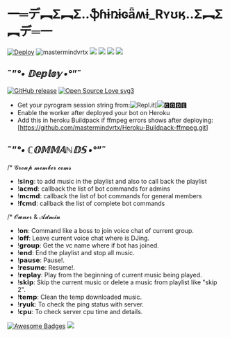 #   一═デ︻Σ︻Σ..**ֆɦɨռɨɢǟʍɨ_Rʏʊӄ**..Σ︻Σ︻デ═一 
[![Deploy](https://www.herokucdn.com/deploy/button.svg)](https://heroku.com/deploy?template=https://github.com/mastermindvrtx/Telegram-Music-Bot-SHINIGAMI_RYUK.git/tree/Vrtx)
<img align="centre" src="https://img.shields.io/badge/Made%20for-VSCode-1f425f.svg" alt="mastermindvrtx"/>
<img align="centre" src="http://ForTheBadge.com/images/badges/made-with-python.svg" />
<img align="centre" src="https://img.shields.io/badge/Arch_Linux-1793D1?style=for-the-badge&logo=arch-linux&logoColor=white"/> 
<img aligh="centre" src="https://img.shields.io/badge/Maintained%3F-yes-green.svg"/>
<img src="https://telegra.ph/file/2e419eca28153982c5e54.jpg" align="centre"/>

## ˜”*°• 𝔻𝕖𝕡𝕝𝕠𝕪 •°*”˜
[![GitHub release](https://img.shields.io/github/release/Naereen/StrapDown.js.svg)](https://github.com/mastermindvrtx/Telegram-Music-Bot-SHINIGAMI_RYUK/releases/)
[![Open Source Love svg3](https://badges.frapsoft.com/os/v3/open-source.svg?v=103)](https://github.com/ellerbrock/open-source-badges/)


- Get your pyrogram session string from:<img alt="Repl.it" src="https://img.shields.io/badge/Repl.it-%230D101E.svg?&style=for-the-badge&logo=Repl.it&logoColor=white"/>[![](https://img.shields.io/badge/REPLIT-press%20%3E-critical)[🅲🅾🅳🅴](https://replit.com/@mastermindvrtx/ShinigamiRyukPyrogramSesion#main.py)
- Enable the worker after deployed your bot on Heroku
- Add this in heroku Buildpack if ffmpeg errors shows after deploying:[https://github.com/mastermindvrtx/Heroku-Buildpack-ffmpeg.git]



## ˜”*°• ℂ𝕆𝕄𝕄𝔸ℕ𝔻𝕊 •°*”˜

/* 𝓖𝓻𝓸𝓾𝓹 𝓶𝓮𝓶𝓫𝓮𝓻 𝓬𝓸𝓶𝓼

- !𝘀𝗶𝗻𝗴: to add music in the playlist and also to call back the playlist
- !𝗮𝗰𝗺𝗱: callback the list of bot commands for admins
- !𝗺𝗰𝗺𝗱: callback the list of bot commands for general members
- !𝗳𝗰𝗺𝗱: callback the list of complete bot commands

/*  𝓞𝔀𝓷𝓮𝓻 & 𝓐𝓭𝓶𝓲𝓷 

- !𝗼𝗻: Command like a boss to join voice chat of current group.
- !𝗼𝗳𝗳: Leave current voice chat where is DJing.
- !𝗴𝗿𝗼𝘂𝗽: Get the vc name where if bot has joined.
- !𝗲𝗻𝗱: End the playlist and stop all music.
- !𝗽𝗮𝘂𝘀𝗲: Pause!.
- !𝗿𝗲𝘀𝘂𝗺𝗲: Resume!.
- !𝗿𝗲𝗽𝗹𝗮𝘆: Play from the beginning of current music being played.
- !𝘀𝗸𝗶𝗽: Skip the current music or delete a music from playlist like "skip 2".
- !𝘁𝗲𝗺𝗽: Clean the temp downloaded music. 
- !𝗿𝘆𝘂𝗸: To check the ping status with server.
- !𝗰𝗽𝘂: To check server cpu time and details.

[![Awesome Badges](https://img.shields.io/badge/badges-awesome-green.svg)](https://github.com/Naereen/badges)
<img src="https://telegra.ph/file/2e419eca28153982c5e54.jpg" align="centre"/>
